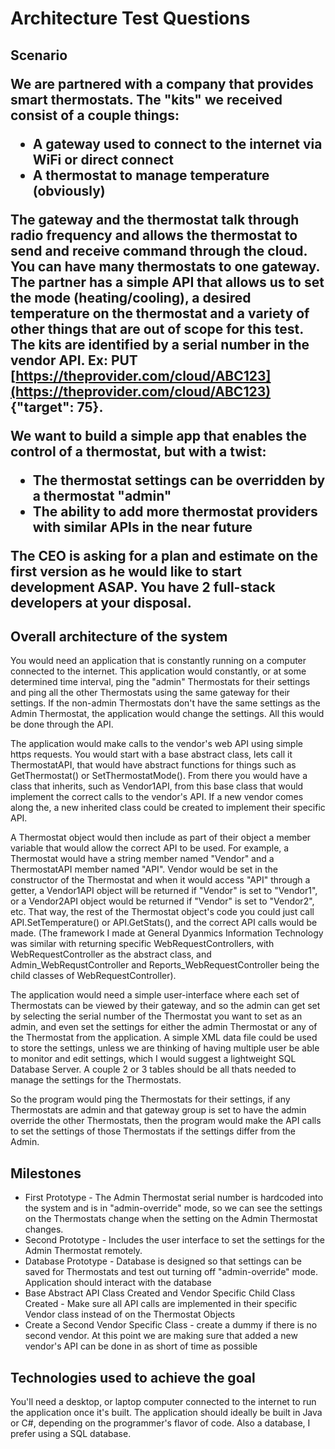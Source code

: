 # Architecture Test Questions

<h2> Scenario </h>

We are partnered with a company that provides smart thermostats. The "kits" we received consist of a couple things:

-   A gateway used to connect to the internet via WiFi or direct connect
-   A thermostat to manage temperature (obviously)

The gateway and the thermostat talk through radio frequency and allows the thermostat to send and receive command through the cloud. You can have many thermostats to one gateway. The partner has a simple API that allows us to set the mode (heating/cooling), a desired temperature on the thermostat and a variety of other things that are out of scope for this test. The kits are identified by a serial number in the vendor API. Ex: PUT  [https://theprovider.com/cloud/ABC123](https://theprovider.com/cloud/ABC123)  {"target": 75}.

We want to build a simple app that enables the control of a thermostat, but with a twist:

-   The thermostat settings can be overridden by a thermostat "admin"
-   The ability to add more thermostat providers with similar APIs in the near future

The CEO is asking for a plan and estimate on the first version as he would like to start development ASAP. You have 2 full-stack developers at your disposal.

<h2> Overall architecture of the system </h2>
You would need an application that is constantly running on a computer connected to the internet. This application would constantly, or at some determined time interval, ping the "admin" Thermostats for their settings and ping all the other Thermostats using the same gateway for their settings. If the non-admin Thermostats don't have the same settings as the Admin Thermostat, the application would change the settings. All this would be done through the API.
<p> The application would make calls to the vendor's web API using simple https requests. You would start with a base abstract class, lets call it ThermostatAPI, that would have abstract functions for things such as GetThermostat() or SetThermostatMode(). From there you would have a class that inherits, such as Vendor1API, from this base class that would implement the correct calls to the vendor's API. If a new vendor comes along the, a new inherited class could be created to implement their specific API.
<p>A Thermostat object would then include as part of their object a member variable that would allow the correct API to be used. For example, a Thermostat would have a string member named "Vendor" and a ThermostatAPI member named "API". Vendor would be set in the constructor of the Thermostat and when it would access "API" through a getter, a Vendor1API object will be returned if "Vendor" is set to "Vendor1", or a Vendor2API object would be returned if "Vendor" is set to "Vendor2", etc. That way, the rest of the Thermostat object's code you could just call API.SetTemperature() or API.GetStats(), and the correct API calls would be made. (The framework I made at General Dyanmics Information Technology was similar with returning specific WebRequestControllers, with WebRequestController as the abstract class, and Admin_WebRequstController and Reports_WebRequestController being the child classes of WebRequestController).
<p>The application would need a simple user-interface where each set of Thermostats can be viewed by their gateway, and so the admin can get set by selecting the serial number of the Thermostat you want to set as an admin, and even set the settings for either the admin Thermostat or any of the Thermostat from the application. A simple XML data file could be used to store the settings, unless we are thinking of having multiple user be able to monitor and edit settings, which I would suggest a lightweight SQL Database Server. A couple 2 or 3 tables should be all thats needed to manage the settings for the Thermostats.
<p> So the program would ping the Thermostats for their settings, if any Thermostats are admin and that gateway group is set to have the admin override the other Thermostats, then the program would make the API calls to set the settings of those Thermostats if the settings differ from the Admin.


<h2> Milestones </h2>
<ul>
<li>First Prototype - The Admin Thermostat serial number is hardcoded into the system and is in "admin-override" mode, so we can see the settings on the Thermostats change when the setting on the Admin Thermostat changes. </li>
<li> Second Prototype - Includes the user interface to set the settings for the Admin Thermostat remotely. <li>
Database Prototype - Database is designed so that settings can be saved for Thermostats and test out turning off "admin-override" mode. Application should interact with the database
<li> Base Abstract API Class Created and Vendor Specific Child Class Created - Make sure all API calls are implemented in their specific Vendor class instead of on the Thermostat Objects </li>
<li> Create a Second Vendor Specific Class - create a dummy if there is no second vendor. At this point we are making sure that added a new vendor's API can be done in as short of time as possible

	
</ul>

<h2> Technologies used to achieve the goal  </h2>
You'll need a desktop, or laptop computer connected to the internet to run the application once it's built. The application should ideally be built in Java or C#, depending on the programmer's flavor of code. Also a database, I prefer using a SQL database.

